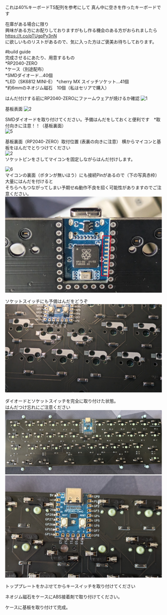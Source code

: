 これは40%キーボードTS配列を参考にして
真ん中に空きを作ったキーボードです  

在庫がある場合に限り  
興味がある方にお配りしておりますがもし作る機会のある方がおられましたら  
https://t.co/pTUgpPy3nN  
に欲しいものリストがあるので、気に入った方はご褒美お待ちしております。  
  
#build guide  
完成させるにあたり、用意するもの  
*RP2040-ZERO  
*ケース（別途配布）  
*SMDダイオード…40個  
*LED（SK6812 MINI-E）
*cherry MX スイッチソケット…41個  
*約6mmのネオジム磁石　10個（私はセリアで購入）  
  

はんだ付けする前にRP2040-ZEROにファームウェアが焼けるか確認
![1](./img/invader00.jpg)

基板表面
![2](./img/invader0.jpg)  


SMDダイオードを取り付けてください。予備はんだをしておくと便利です　*取付向きに注意！！（基板裏面）  
![5](./img/invader2.jpg)  


基板裏面（RP2040-ZERO）取付位置  (表裏の向きに注意）
横からマイコンと基板をはんだでとりつけてください  
![2](./img/invader4.jpg)  
ソケットピンをさしてマイコンを固定しながらはんだ付けします。 

![6](./img/invader6.jpg)  
マイコンの裏面（ボタンが無いほう）にも接続Pinがあるので（下の写真赤枠）大量にはんだを付けると  
そちらへもつながってしまい予期せぬ動作不良を招く可能性がありますのでご注意ください。
![6](./img/build6-1.jpg)  

  


  
ソケットスイッチにも予備はんだをどうぞ
![10](./img/build10.jpg)  




ダイオードとソケットスイッチを完全に取り付けた状態。  
はんだつけ忘れにご注意ください  
![11](./img/build11.jpg)  
![5](./img/build5.jpg)  


トッププレートをかぶせてからキースイッチを取り付けてください  


ネオジム磁石をケースにABS接着剤で取り付けてください。

ケースに基板を取り付けて完成。
